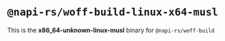 # `@napi-rs/woff-build-linux-x64-musl`

This is the **x86_64-unknown-linux-musl** binary for `@napi-rs/woff-build`

